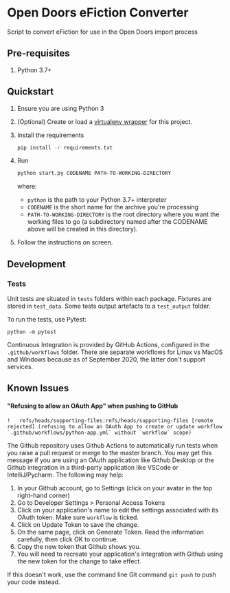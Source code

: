 # Open Doors eFiction Converter
Script to convert eFiction for use in the Open Doors import process

## Pre-requisites

1. Python 3.7+

## Quickstart

1. Ensure you are using Python 3
1. (Optional) Create or load a [virtualenv wrapper](https://packaging.python.org/guides/installing-using-pip-and-virtual-environments/#installing-virtualenv) for this project.
1. Install the requirements
    ```bash
    pip install -r requirements.txt
    ```
1. Run 
   ```bash
   python start.py CODENAME PATH-TO-WORKING-DIRECTORY
   ``` 
    where:
    
    - `python` is the path to your Python 3.7+ interpreter 
    - `CODENAME` is the short name for the archive you're processing
    - `PATH-TO-WORKING-DIRECTORY` is the root directory where you want the working files to go (a subdirectory named after the CODENAME above will be created in this directory).
1. Follow the instructions on screen.

## Development

### Tests
Unit tests are situated in `tests` folders within each package. Fixtures are stored in `test_data`. Some tests output artefacts to a `test_output` folder.

To run the tests, use Pytest:

```
python -m pytest
```

Continuous Integration is provided by GitHub Actions, configured in the `.github/workflows` folder. There are separate workflows for Linux vs MacOS and Windows because as of September 2020, the latter don't support services.

## Known Issues
#### "Refusing to allow an OAuth App" when pushing to GitHub
```
!	refs/heads/supporting-files:refs/heads/supporting-files	[remote rejected] (refusing to allow an OAuth App to create or update workflow `.github/workflows/python-app.yml` without `workflow` scope)
```
The Github repository uses Github Actions to automatically run tests when you raise a pull request or merge to the master branch. You may get this message if you are using an OAuth application like Github Desktop or the Github integration in a third-party application like VSCode or IntelliJ/Pycharm. The following may help:
1. In your Github account, go to Settings (click on your avatar in the top right-hand corner)
1. Go to Developer Settings > Personal Access Tokens
1. Click on your application's name to edit the settings associated with its OAuth token. Make sure `workflow` is ticked.
1. Click on Update Token to save the change.
1. On the same page, click on Generate Token. Read the information carefully, then click OK to continue.
1. Copy the new token that Github shows you.
1. You will need to recreate your application's integration with Github using the new token for the change to take effect.

If this doesn't work, use the command line Git command `git push` to push your code instead.
